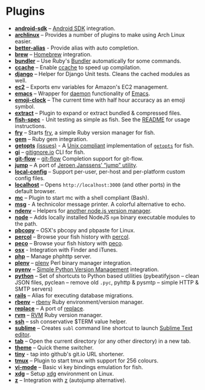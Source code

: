 # Plugins
* [__android-sdk__](https://github.com/bpinto/oh-my-fish/tree/master/plugins/android-sdk) – [Android SDK](http://developer.android.com/sdk/index.html) integration.
* [__archlinux__](https://github.com/bpinto/oh-my-fish/tree/master/plugins/archlinux) – Provides a number of plugins to make using Arch Linux easier.
* [__better-alias__](https://github.com/bpinto/oh-my-fish/tree/master/plugins/balias) - Provide alias with auto completion.
* [__brew__](https://github.com/bpinto/oh-my-fish/tree/master/plugins/brew) – [Homebrew](http://brew.sh/) integration.
* [__bundler__](https://github.com/bpinto/oh-my-fish/tree/master/plugins/bundler) – Use Ruby's [Bundler](http://bundler.io/) automatically for some commands.
* [__ccache__](https://github.com/bpinto/oh-my-fish/tree/master/plugins/ccache) – Enable [ccache](http://ccache.samba.org/) to speed up compilation.
* [__django__](https://github.com/bpinto/oh-my-fish/tree/master/plugins/django) – Helper for Django Unit tests. Cleans the cached modules as well.
* [__ec2__](https://github.com/bpinto/oh-my-fish/tree/master/plugins/ec2) – Exports env variables for Amazon's EC2 management.
* [__emacs__](https://github.com/bpinto/oh-my-fish/tree/master/plugins/emacs) – Wrapper for [daemon](http://www.emacswiki.org/emacs/EmacsAsDaemon) functionality of [Emacs](https://www.gnu.org/software/emacs/).
* [__emoji-clock__](https://github.com/bpinto/oh-my-fish/tree/master/plugins/emoji-clock) – The current time with half hour accuracy as an emoji symbol.
* [__extract__](https://github.com/bpinto/oh-my-fish/tree/master/plugins/extract) – Plugin to expand or extract bundled & compressed files.
* [__fish-spec__](https://github.com/bpinto/oh-my-fish/tree/master/plugins/fish-spec) - Unit testing as simple as fish. See the [README](fish-spec/README.markdown) for usage instructions.
* [__fry__](https://github.com/bpinto/oh-my-fish/tree/master/plugins/fry) – Starts [fry](https://github.com/terlar/fry), a simple Ruby version manager for fish.
* [__gem__](https://github.com/bpinto/oh-my-fish/tree/master/plugins/gem) – Ruby gem integration.
* [__getopts__](https://github.com/bpinto/oh-my-fish/tree/master/plugins/getopts) [(issues)](https://github.com/bucaran/getopts) - A [Unix compliant](http://pubs.opengroup.org/onlinepubs/7908799/xbd/utilconv.html) implementation of [`getopts`](http://en.wikipedia.org/wiki/Getopts) for fish.
* [__gi__](https://github.com/bpinto/oh-my-fish/tree/master/plugins/gi) – [gitignore.io](http://gitignore.io) CLI for fish.
* [__git-flow__](https://github.com/bpinto/oh-my-fish/tree/master/plugins/git-flow) – [git-flow](https://github.com/nvie/gitflow) Completion support for git-flow.
* [__jump__](https://github.com/bpinto/oh-my-fish/tree/master/plugins/jump) – A port of [Jeroen Janssens’ “jump” utility](http://jeroenjanssens.com/2013/08/16/quickly-navigate-your-filesystem-from-the-command-line.html).
* [__local-config__](https://github.com/bpinto/oh-my-fish/tree/master/plugins/local-config) – Support per-user, per-host and per-platform custom config files.
* [__localhost__](https://github.com/bpinto/oh-my-fish/tree/master/plugins/localhost) – Opens `http://localhost:3000` (and other ports) in the default browser.
* [__mc__](https://github.com/bpinto/oh-my-fish/tree/master/plugins/mc) – Plugin to start mc with a shell compliant (Bash).
* [__msg__](https://github.com/bpinto/oh-my-fish/tree/master/plugins/msg) - A technicolor message printer. A colorful alternative to echo.
* [__ndenv__](https://github.com/bpinto/oh-my-fish/tree/master/plugins/ndenv) – Helpers for [another node.js version manager](https://github.com/riywo/ndenv).
* [__node__](https://github.com/bpinto/oh-my-fish/tree/master/plugins/node) – Adds locally installed NodeJS `npm` binary executable modules to the path.
* [__pbcopy__](https://github.com/bpinto/oh-my-fish/tree/master/plugins/pbcopy) – OSX's pbcopy and pbpaste for Linux.
* [__percol__](https://github.com/bpinto/oh-my-fish/tree/master/plugins/percol) – Browse your fish history with [percol](https://github.com/mooz/percol).
* [__peco__](https://github.com/bpinto/oh-my-fish/tree/master/plugins/peco) – Browse your fish history with [peco](https://github.com/peco/peco).
* [__osx__](https://github.com/bpinto/oh-my-fish/tree/master/plugins/osx) - Integration with Finder and iTunes.
* [__php__](https://github.com/bpinto/oh-my-fish/tree/master/plugins/php) – Manage phphttp server.
* [__plenv__](https://github.com/bpinto/oh-my-fish/tree/master/plugins/plenv) – [plenv](https://github.com/tokuhirom/plenv) Perl binary manager integration.
* [__pyenv__](https://github.com/bpinto/oh-my-fish/tree/master/plugins/pyenv) – [Simple Python Version Management](https://github.com/yyuu/pyenv) integration.
* [__python__](https://github.com/bpinto/oh-my-fish/tree/master/plugins/python) – Set of shortcuts to Python based utilities (pybeatifyjson – clean JSON files, pyclean – remove old `.pyc`, pyhttp & pysmtp – simple HTTP & SMTP servers)
* [__rails__](https://github.com/bpinto/oh-my-fish/tree/master/plugins/rails) – Alias for executing database migrations.
* [__rbenv__](https://github.com/bpinto/oh-my-fish/tree/master/plugins/rbenv) – [rbenv](https://github.com/sstephenson/rbenv) Ruby environment/version manager.
* [__replace__](https://github.com/bpinto/oh-my-fish/tree/master/plugins/replace) – A port of [replace](https://github.com/thoughtbot/dotfiles/blob/master/bin/replace).
* [__rvm__](https://github.com/bpinto/oh-my-fish/tree/master/plugins/rvm) – [RVM](http://rvm.io) Ruby version manager.
* [__ssh__](https://github.com/bpinto/oh-my-fish/tree/master/plugins/ssh) – ssh conservative $TERM value helper.
* [__sublime__](https://github.com/bpinto/oh-my-fish/tree/master/plugins/sublime) – Creates `subl` command line shortcut to launch [Sublime Text editor](http://sublimetext.com/).
* [__tab__](https://github.com/bpinto/oh-my-fish/tree/master/plugins/tab) – Open the current directory (or any other directory) in a new tab.
* [__theme__](https://github.com/bpinto/oh-my-fish/tree/master/plugins/theme) – Quick theme switcher.
* [__tiny__](https://github.com/bpinto/oh-my-fish/tree/master/plugins/tiny) - tap into github's git.io URL shortener.
* [__tmux__](https://github.com/bpinto/oh-my-fish/tree/master/plugins/tmux) – Plugin to start tmux with support for 256 colours.
* [__vi-mode__](https://github.com/bpinto/oh-my-fish/tree/master/plugins/vi-mode) – Basic vi key bindings emulation for fish.
* [__xdg__](https://github.com/bpinto/oh-my-fish/tree/master/plugins/xdg) – Setup [xdg](http://standards.freedesktop.org/basedir-spec/basedir-spec-latest.html) environment on Linux.
* [__z__](https://github.com/bpinto/oh-my-fish/tree/master/plugins/z) – Integration with [z](https://github.com/rupa/z) (autojump alternative).
